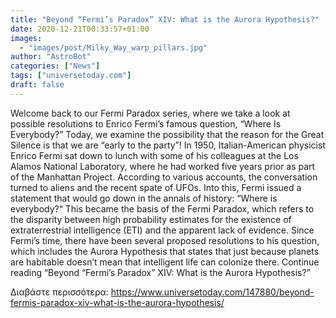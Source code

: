 ```yaml
---
title: "Beyond “Fermi’s Paradox” XIV: What is the Aurora Hypothesis?"
date: 2020-12-21T00:33:57+01:00
images:
  - "images/post/Milky_Way_warp_pillars.jpg"
author: "AstroBot"
categories: ["News"]
tags: ["universetoday.com"]
draft: false
---
```


Welcome back to our Fermi Paradox series, where we take a look at possible resolutions to Enrico Fermi’s famous question, “Where Is Everybody?” Today, we examine the possibility that the reason for the Great Silence is that we are “early to the party”! In 1950, Italian-American physicist Enrico Fermi sat down to lunch with some of his colleagues at the Los Alamos National Laboratory, where he had worked five years prior as part of the Manhattan Project. According to various accounts, the conversation turned to aliens and the recent spate of UFOs. Into this, Fermi issued a statement that would go down in the annals of history: “Where is everybody?“ This became the basis of the Fermi Paradox, which refers to the disparity between high probability estimates for the existence of extraterrestrial intelligence (ETI) and the apparent lack of evidence. Since Fermi’s time, there have been several proposed resolutions to his question, which includes the Aurora Hypothesis that states that just because planets are habitable doesn’t mean that intelligent life can colonize there. Continue reading “Beyond “Fermi’s Paradox” XIV: What is the Aurora Hypothesis?” 

Διαβάστε περισσότερα: https://www.universetoday.com/147880/beyond-fermis-paradox-xiv-what-is-the-aurora-hypothesis/
